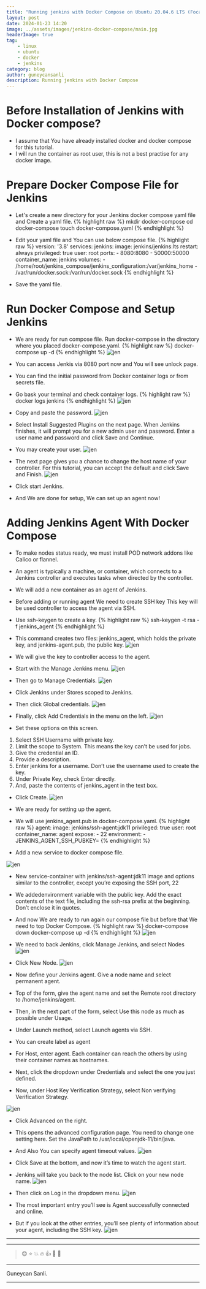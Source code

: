 ```yaml
---
title: "Running jenkins with Docker Compose on Ubuntu 20.04.6 LTS (Focal Fossa)"
layout: post
date: 2024-01-23 14:20
image: ../assets/images/jenkins-docker-compose/main.jpg
headerImage: true
tag:
    - linux
    - ubuntu
    - docker
    - jenkins
category: blog
author: guneycansanli
description: Running jenkins with Docker Compose
---
```


# Before Installation of Jenkins with Docker compose?

- I assume that You have already installed docker and docker compose for this tutorial.
- I will run the container as root user, this is not a best practise for any docker image. 

# Prepare Docker Compose File for Jenkins

- Let's create a new directory for your Jenkins docker compose yaml file and Create a yaml file.
{% highlight raw %}
mkdir docker-compose
cd docker-compose
touch docker-compose.yaml
{% endhighlight %}

- Edit your yaml file and You can use below compose file.
{% highlight raw %}
version: '3.8'
services:
  jenkins:
    image: jenkins/jenkins:lts
    restart: always
    privileged: true
    user: root
    ports:
      - 8080:8080
      - 50000:50000
    container_name: jenkins
    volumes:
      - /home/root/jenkins_compose/jenkins_configuration:/var/jenkins_home
      - /var/run/docker.sock:/var/run/docker.sock
{% endhighlight %}

- Save the yaml file.

# Run Docker Compose and Setup Jenkins

- We are ready for run compose file. Run docker-compose in the directory where you placed docker-compose.yaml.
{% highlight raw %}
docker-compose up -d
{% endhighlight %}
![jen][1]

- You can access Jenkis via 8080 port now and You will see unlock page.
- You can find the initial password from Docker container logs or from secrets file.
- Go bask your terminal and check container logs.
{% highlight raw %}
docker logs jenkins
{% endhighlight %}
![jen][2]

- Copy and paste the password.
![jen][3]

- Select Install Suggested Plugins on the next page. When Jenkins finishes, it will prompt you for a new admin user and password. Enter a user name and password and click Save and Continue.

- You may create your user.
![jen][4]

- The next page gives you a chance to change the host name of your controller. For this tutorial, you can accept the default and click Save and Finish.
![jen][5]


- Click start Jenkins. 
- And We are done for setup, We can set up an agent now!


# Adding Jenkins Agent With Docker Compose

- To make nodes status ready, we must install POD network addons like Calico or flannel.
- An agent is typically a machine, or container, which connects to a Jenkins controller and executes tasks when directed by the controller.
- We will add a new container as an agent of Jenkins.
- Before adding or running agent We need to create SSH key This key will be used controller to access the agent via SSH.
- Use ssh-keygen to create a key.
{% highlight raw %}
ssh-keygen -t rsa -f jenkins_agent
{% endhighlight %}

- This command creates two files: jenkins_agent, which holds the private key, and jenkins-agent.pub, the public key.
![jen][6]

- We will give the key to controller access to the agent.
- Start with the Manage Jenkins menu.
![jen][8]

- Then go to Manage Credentials.
![jen][9]

- Click Jenkins under Stores scoped to Jenkins.
- Then click Global credentials.
![jen][10]

- Finally, click Add Credentials in the menu on the left.
![jen][11]

- Set these options on this screen.
1. Select SSH Username with private key.
2. Limit the scope to System. This means the key can’t be used for jobs.
3. Give the credential an ID.
4. Provide a description.
5. Enter jenkins for a username. Don’t use the username used to create the key.
6. Under Private Key,  check Enter directly.
7. And, paste the contents of jenkins_agent in the text box.

- Click Create.
![jen][12]

- We are ready for setting up the agent.
- We will use jenkins_agent.pub in docker-compose.yaml.
{% highlight raw %}
  agent:
    image: jenkins/ssh-agent:jdk11
    privileged: true
    user: root
    container_name: agent
    expose:
      - 22
    environment:
      - JENKINS_AGENT_SSH_PUBKEY=<YOUR-SSH-KEY>
{% endhighlight %}
- Add a new service to docker compose file.


![jen][13]
- New service-container with jenkins/ssh-agent:jdk11 image and options similar to the controller, except you’re exposing the SSH port, 22
- We addedenvironment variable with the public key. Add the exact contents of the text file, including the ssh-rsa prefix at the beginning. Don’t enclose it in quotes.


- And now We are ready to run again our compose file but before that We need to top Docker Compose.
{% highlight raw %}
docker-compose down
docker-compose up -d
{% endhighlight %}
![jen][14]

- We need to back Jenkins, click Manage Jenkins, and select Nodes
![jen][15]

- Click New Node.
![jen][16]

- Now define your Jenkins agent. Give a node name and select permanent agent.

- Top of the form, give the agent name and set the Remote root directory to /home/jenkins/agent.
- Then, in the next part of the form, select Use this node as much as possible under Usage.
- Under Launch method, select Launch agents via SSH.
- You can create label as agent
- For Host, enter agent. Each container can reach the others by using their container names as hostnames.
- Next, click the dropdown under Credentials and select the one you just defined.
- Now, under Host Key Verification Strategy, select Non verifying Verification Strategy.

![jen][17]
- Click Advanced on the right.
- This opens the advanced configuration page. You need to change one setting here. Set the JavaPath to /usr/local/openjdk-11/bin/java.
- And Also You can specify agent timeout values.
![jen][18]

- Click Save at the bottom, and now it’s time to watch the agent start.
- Jenkins will take you back to the node list. Click on your new node name.
![jen][19]

- Then click on Log in the dropdown menu.
![jen][20]


- The most important entry you’ll see is Agent successfully connected and online.
- But if you look at the other entries, you’ll see plenty of information about your agent, including the SSH key. 
![jen][21]



---
---

> :blush: :star: :boom: :fire: :+1: :eyes: :metal:

---

Guneycan Sanli.

---

[1]: ../assets/images/jenkins-docker-compose/jenkins1.jpg
[2]: ../assets/images/jenkins-docker-compose/jenkins2.jpg
[3]: ../assets/images/jenkins-docker-compose/jenkins3.jpg
[4]: ../assets/images/jenkins-docker-compose/jenkins4.jpg
[5]: ../assets/images/jenkins-docker-compose/jen5.jpg
[6]: ../assets/images/jenkins-docker-compose/jen6.jpg
[7]: ../assets/images/k8s/k8s-1-3.jpg
[8]: ../assets/images/jenkins-docker-compose/jen8.jpg
[9]: ../assets/images/jenkins-docker-compose/jen9.jpg
[10]: ../assets/images/jenkins-docker-compose/jen10.jpg
[11]: ../assets/images/jenkins-docker-compose/jen11.jpg
[12]: ../assets/images/jenkins-docker-compose/jen12.jpg
[13]: ../assets/images/jenkins-docker-compose/jen13.jpg
[14]: ../assets/images/jenkins-docker-compose/jen14.jpg
[15]: ../assets/images/jenkins-docker-compose/jen15.jpg
[16]: ../assets/images/jenkins-docker-compose/jen16.jpg
[17]: ../assets/images/jenkins-docker-compose/jen17.jpg
[18]: ../assets/images/jenkins-docker-compose/java18.jpg
[19]: ../assets/images/jenkins-docker-compose/jen19.jpg
[20]: ../assets/images/jenkins-docker-compose/jen20.jpg
[21]: ../assets/images/jenkins-docker-compose/jen21.jpg

